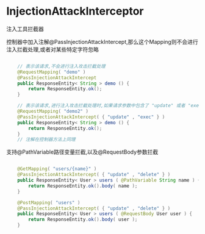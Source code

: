 # InjectionAttackInterceptor
注入工具拦截器


控制器中加入注解@PassInjectionAttackIntercept,那么这个Mapping则不会进行注入拦截处理,或者对某些特定字符忽略

``` java

    // 表示该请求,不会进行注入攻击拦截处理
    @RequestMapping( "demo" )
    @PassInjectionAttackIntercept
    public ResponseEntity< String > demo () {
        return ResponseEntity.ok();
    }

    // 表示该请求,进行注入攻击拦截处理时,如果请求参数中包含了 "update" 或者 "exec",那么对此进行忽略,排除这些关键字符
    @RequestMapping( "demo2" )
    @PassInjectionAttackIntercept( { "update" , "exec" } )
    public ResponseEntity< String > demo () {
        return ResponseEntity.ok();
    }
    // 注解在控制器方法上同理

```

支持@PathVariable路径变量拦截,以及@RequestBody参数拦截


``` java

	@GetMapping( "users/{name}" )
	@PassInjectionAttackIntercept( { "update" , "delete" } )
	public ResponseEntity< User > users ( @PathVariable String name ) {
		return ResponseEntity.ok().body( name );
	}

	@PostMapping( "users" )
	@PassInjectionAttackIntercept( { "update" , "delete" } )
	public ResponseEntity< User > users ( @RequestBody User user ) {
		return ResponseEntity.ok().body( user );
	}
	
```

